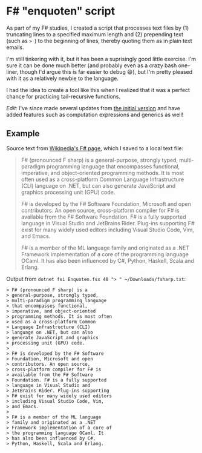 # F# "enquoten" script

As part of my F# studies, I created a script that processes text files by (1) truncating lines to a specified maximum length and (2) prepending text (such as `> `) to the beginning of lines, thereby quoting them as in plain text emails.

<script src="https://gist.github.com/codeconscious/6e098acad292171667eda3862aa6cdc7.js"></script>

I'm still tinkering with it, but it has been a suprisingly good little exercise. I'm sure it can be done much better (and probably even as a crazy bash one-liner, though I'd argue this is far easier to debug 😄), but I'm pretty pleased with it as a relatively newbie to the language.

I had the idea to create a tool like this when I realized that it was a perfect chance for practicing tail-recursive functions.

_Edit:_ I've since made several updates from [the initial version](https://gist.github.com/codeconscious/6e098acad292171667eda3862aa6cdc7/dd8dacabc72f91f0c5af079dba31a08963112078) and have added features such as computation expressions and generics as well!

## Example

Source text from [Wikipedia's F# page](https://en.wikipedia.org/wiki/F_Sharp_(programming_language)), which I saved to a local text file:

> F# (pronounced F sharp) is a general-purpose, strongly typed, multi-paradigm programming language that encompasses functional, imperative, and object-oriented programming methods. It is most often used as a cross-platform Common Language Infrastructure (CLI) language on .NET, but can also generate JavaScript and graphics processing unit (GPU) code.
> 
> F# is developed by the F# Software Foundation, Microsoft and open contributors. An open source, cross-platform compiler for F# is available from the F# Software Foundation. F# is a fully supported language in Visual Studio and JetBrains Rider. Plug-ins supporting F# exist for many widely used editors including Visual Studio Code, Vim, and Emacs.
> 
> F# is a member of the ML language family and originated as a .NET Framework implementation of a core of the programming language OCaml. It has also been influenced by C#, Python, Haskell, Scala and Erlang.

Output from `dotnet fsi Enquoten.fsx 40 "> " ~/Downloads/fsharp.txt`:

```fundamental
> F# (pronounced F sharp) is a 
> general-purpose, strongly typed, 
> multi-paradigm programming language 
> that encompasses functional, 
> imperative, and object-oriented 
> programming methods. It is most often 
> used as a cross-platform Common 
> Language Infrastructure (CLI) 
> language on .NET, but can also 
> generate JavaScript and graphics 
> processing unit (GPU) code.
> 
> F# is developed by the F# Software 
> Foundation, Microsoft and open 
> contributors. An open source, 
> cross-platform compiler for F# is 
> available from the F# Software 
> Foundation. F# is a fully supported 
> language in Visual Studio and 
> JetBrains Rider. Plug-ins supporting 
> F# exist for many widely used editors 
> including Visual Studio Code, Vim, 
> and Emacs.
> 
> F# is a member of the ML language 
> family and originated as a .NET 
> Framework implementation of a core of 
> the programming language OCaml. It 
> has also been influenced by C#, 
> Python, Haskell, Scala and Erlang. 
```
